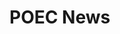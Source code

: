 # POEC News
<!-- Groupe: POECNews, Slimane et Yannick
Sujet: Site de diffusion d’informations payantes
Le site s’articule autour de la gestion de rôles
Liste des fonctionnalités:
CLIENTS
Pour le client non enregistré:
	C1 Consultation des premières lignes des articles payants et des commentaires associés
	C2 Filtre des articles par tags
	C3 Créer un compte avec identification par l’email
	Le client non enregistré ne peut pas faire de commentaire
	Le client non enregistré ne peut pas acheter d’article
	Le client peut rechercher des articles avec une liste de tags
Pour le client enregistré:
	C1 Consultation des articles gratuits et des premières lignes des articles payants qu’il n’a pas acheté
	C2 Filtre des articles par par tags
	C4 Pouvoir se connecter facilement
	C5 Retrouver ou changer son mot de passe avec son email
	C6 Pouvoir acheter un article
	C7 Pouvoir accéder à sa liste d’articles achetés
	C8 Faire un commentaire, pouvoir le modifier ou le supprimer
	C9 Faire une réclamation à la suite d’un contentieux commercial ou la perte des identifiants de connexion (sans connexion donc)
	C10 Si la réclamation est accepté le client à droit à un article gratuit (1 contentieux = 1 article)
	Tous les articles sont de même format et au même prix
	Les clients sont enregistrés avec un pseudo et un email, pas d’autres informations
	Seuls les clients qui ont acheté l'article peuvent le commenter
REDACTEURS
	R1 Pouvoir se connecter en tant que rédacteur
	R2 Pouvoir écrire un nouvel article sous la forme d'un brouillon, puis pouvoir le modifier
	R3 Publier l'article si il a au moins 1 tag
	R4 Désactiver l'article
	R5 Si il désactive un article acheté par des clients, un message d’alerte apparait avant confirmation, si il confirme un litige est automatiquement créé
	R6 Ajouter des photos d’illustrations libre de droit
	R7 Associer une photo d’illustration à un article
	R8 Un rédacteur peut ajouter un commentaire comme un client qui a acheté l'article
	Le rédacteur d’un article n’a de droit que sur ses articles et pas ceux des autres rédacteurs.
	Le rédacteur d’un article est modérateur des commentaires relatifs à ses articles
	Une seule photo d'illustration par article
	Au moins un tag par article (pour la recherche par les clients)
ADMINISTRATEUR
	A1 Pouvoir se connecter en tant qu’administrateur
	A2 Enregistrer un nouveau rédacteur ou le modifier ou le désactiver
	A3 Modifier un article d'un rédacteur
	A4 Désactiver un article d'un rédacteur
	A4 Ajouter supprimer des photos (droit à l’image) dans la bibliothèque d'image
	A5 Consulter la liste des clients enregistrés avec les commentaires associés et les articles achetés
	A6 Répondre aux réclamations des clients reçues de l’interface par email
	A7 Rembourser le client en lui offrant l’article de son choix (crédit d’article)
	A8 Consulter la liste des commentaires non modérés (nouveaux et modifiés)
	A9 Modérer les commentaires (effacés de la consultation mais garder en mémoire) si il enfreint les règles en justifiant la raison
	A10 L'administrateur gère les tags
	Le client est bien informé qu’en cas de litige (erreur d’article acheté, désactivation de l’article) il ne recevra qu’un crédit d’article et non du cash
	
Ce que le site ne fait pas:
	Gestion des abonnements
	Pré-achat d’articles  -->